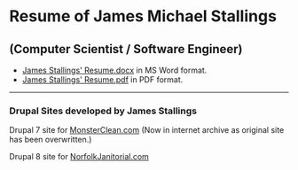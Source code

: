 # Resume of James Michael Stallings 
## (Computer Scientist / Software Engineer)
  * [James Stallings' Resume.docx](https://github.com/coffee247/Resume/blob/master/Stallings%2C%20James%20M._Resume_Jan_2020_Final.docx) in MS Word format.
  * [James Stallings' Resume.pdf](https://github.com/coffee247/Resume/blob/master/Stallings%2C%20James%20M._Resume_Jan_2020_Final.pdf) in PDF format.
  
  
----
### Drupal Sites developed by James Stallings
  Drupal 7 site for [MonsterClean.com](http://bit.ly/2pP4MqE) (Now in internet archive as original site has been overwritten.)
  
  Drupal 8 site for [NorfolkJanitorial.com](http://www.norfolkjanitorial.com)

